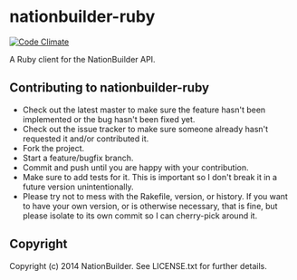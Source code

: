 # nationbuilder-ruby

[![Code Climate](https://codeclimate.com/github/3dna/nationbuilder-ruby.png)](https://codeclimate.com/github/3dna/nationbuilder-ruby)

A Ruby client for the NationBuilder API.

## Contributing to nationbuilder-ruby

 * Check out the latest master to make sure the feature hasn't been implemented or the bug hasn't been fixed yet.
 * Check out the issue tracker to make sure someone already hasn't requested it and/or contributed it.
 * Fork the project.
 * Start a feature/bugfix branch.
 * Commit and push until you are happy with your contribution.
 * Make sure to add tests for it. This is important so I don't break it in a future version unintentionally.
 * Please try not to mess with the Rakefile, version, or history. If you want to have your own version, or is otherwise necessary, that is fine, but please isolate to its own commit so I can cherry-pick around it.

## Copyright

Copyright (c) 2014 NationBuilder. See LICENSE.txt for further details.
